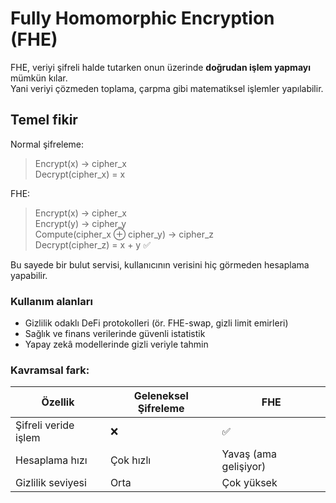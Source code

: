# Fully Homomorphic Encryption (FHE)

FHE, veriyi şifreli halde tutarken onun üzerinde **doğrudan işlem yapmayı** mümkün kılar.  
Yani veriyi çözmeden toplama, çarpma gibi matematiksel işlemler yapılabilir.

## Temel fikir
Normal şifreleme:  
> Encrypt(x) → cipher_x  
> Decrypt(cipher_x) = x  

FHE:  
> Encrypt(x) → cipher_x  
> Encrypt(y) → cipher_y  
> Compute(cipher_x ⊕ cipher_y) → cipher_z  
> Decrypt(cipher_z) = x + y  ✅  

Bu sayede bir bulut servisi, kullanıcının verisini hiç görmeden hesaplama yapabilir.

### Kullanım alanları
- Gizlilik odaklı DeFi protokolleri (ör. FHE-swap, gizli limit emirleri)  
- Sağlık ve finans verilerinde güvenli istatistik  
- Yapay zekâ modellerinde gizli veriyle tahmin

### Kavramsal fark:
| Özellik | Geleneksel Şifreleme | FHE |
|----------|----------------------|-----|
| Şifreli veride işlem | ❌ | ✅ |
| Hesaplama hızı | Çok hızlı | Yavaş (ama gelişiyor) |
| Gizlilik seviyesi | Orta | Çok yüksek |
